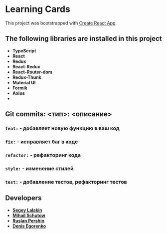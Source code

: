 # Learning Cards

This project was bootstrapped with [Create React App](https://github.com/facebook/create-react-app).

## The following libraries are installed in this project
- **TypeScript**
- **React**
- **Redux**
- **React-Redux**
- **React-Router-dom**
- **Redux-Thunk**
- **Material UI**
- **Formik**
- **Axios**
- 
## Git commits: <тип>: <описание> 

### `feat:` - добавляет новую функцию в ваш код
### `fix:` - исправляет баг в коде
### `refactor:` - рефакторинг кода
### `style:` - изменение стилей
### `test:` - добавление тестов, рефакторинг тестов

## Developers
- **[Segey Lalakin](https://github.com/Rumata-SL)**
- **[Mihail Schutow](https://github.com/Mihancheggg)**
- **[Ruslan Pershin](https://github.com/RuslanPer)**
- **[Denis Egorenko](https://github.com/DenisEgorenko)**